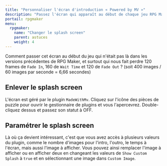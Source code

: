 ```yaml
---
title: "Personnaliser l'écran d'introduction « Powered by MV »"
description: "Passez l'écran qui apparaît au début de chaque jeu RPG Maker MV, ou bien personnalisez-le pour ajouter vos propres images et choisir le timing."
portail: rpgmaker
menu:
  rpgmaker:
    name: "Changer le splash screen"
    parent: astuces
    weight: 4
---
```


Comment passer cet écran au début du jeu qui n'était pas là dans les versions précédentes de RPG Maker, et surtout qui nous fait perdre 120 frames de `Fade In`, 160 de `Wait Time` et 120 de `Fade Out` ?
(soit 400 images / 60 images par seconde = 6,66 secondes)

## Enlever le splash screen

L'écran est géré par le plugin `MadeWithMv`. Cliquez sur l'icône des pièces de puzzle pour ouvrir le gestionnaire de plugins et vous l'apercevrez. Double-cliquez dessus et passez son statut à OFF.

## Paramétrer le splash screen

Là où ça devient intéressant, c'est que vous avez accès à plusieurs valeurs du plugin, comme le nombre d'images pour l'intro, l'outro, le temps à l'écran, mais aussi l'image à afficher. Vous pouvez ainsi remplacer l'image à afficher ou en afficher deux en changeant les valeurs de `Show Custom Splash` à `true` et en sélectionnant une image dans `Custom Image`.
